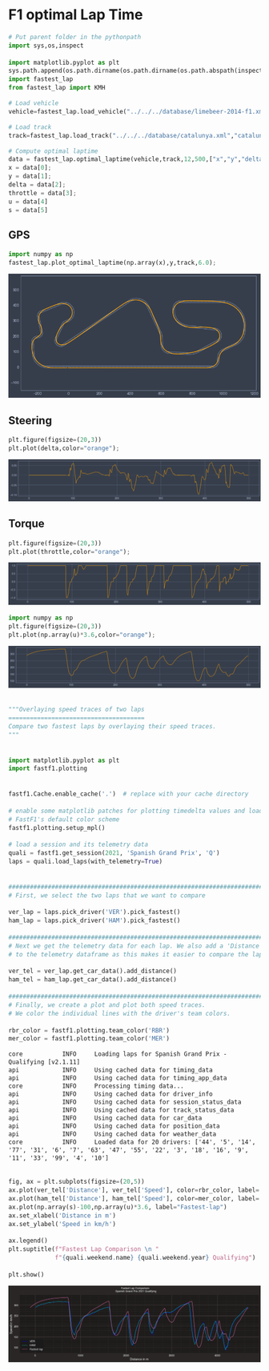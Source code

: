 # F1 optimal Lap Time


```python
# Put parent folder in the pythonpath
import sys,os,inspect

import matplotlib.pyplot as plt
sys.path.append(os.path.dirname(os.path.dirname(os.path.abspath(inspect.getfile(inspect.currentframe())))))
import fastest_lap
from fastest_lap import KMH
```


```python
# Load vehicle
vehicle=fastest_lap.load_vehicle("../../../database/limebeer-2014-f1.xml","car");
```


```python
# Load track
track=fastest_lap.load_track("../../../database/catalunya.xml","catalunya",1.0);
```


```python
# Compute optimal laptime
data = fastest_lap.optimal_laptime(vehicle,track,12,500,["x","y","delta","throttle","u","s"]);
x = data[0];
y = data[1];
delta = data[2];
throttle = data[3];
u = data[4]
s = data[5]
```

## GPS


```python
import numpy as np
fastest_lap.plot_optimal_laptime(np.array(x),y,track,6.0);
```


    
![png](output_6_0.png)
    


## Steering


```python
plt.figure(figsize=(20,3))
plt.plot(delta,color="orange");
```


    
![png](output_8_0.png)
    


## Torque


```python
plt.figure(figsize=(20,3))
plt.plot(throttle,color="orange");
```


    
![png](output_10_0.png)
    



```python
import numpy as np
plt.figure(figsize=(20,3))
plt.plot(np.array(u)*3.6,color="orange");
```


    
![png](output_11_0.png)
    



```python

"""Overlaying speed traces of two laps
======================================
Compare two fastest laps by overlaying their speed traces.
"""


import matplotlib.pyplot as plt
import fastf1.plotting


fastf1.Cache.enable_cache('.')  # replace with your cache directory

# enable some matplotlib patches for plotting timedelta values and load
# FastF1's default color scheme
fastf1.plotting.setup_mpl()

# load a session and its telemetry data
quali = fastf1.get_session(2021, 'Spanish Grand Prix', 'Q')
laps = quali.load_laps(with_telemetry=True)


##############################################################################
# First, we select the two laps that we want to compare

ver_lap = laps.pick_driver('VER').pick_fastest()
ham_lap = laps.pick_driver('HAM').pick_fastest()

##############################################################################
# Next we get the telemetry data for each lap. We also add a 'Distance' column
# to the telemetry dataframe as this makes it easier to compare the laps.

ver_tel = ver_lap.get_car_data().add_distance()
ham_tel = ham_lap.get_car_data().add_distance()

##############################################################################
# Finally, we create a plot and plot both speed traces.
# We color the individual lines with the driver's team colors.

rbr_color = fastf1.plotting.team_color('RBR')
mer_color = fastf1.plotting.team_color('MER')

```

    core           INFO 	Loading laps for Spanish Grand Prix - Qualifying [v2.1.11]
    api            INFO 	Using cached data for timing_data
    api            INFO 	Using cached data for timing_app_data
    core           INFO 	Processing timing data...
    api            INFO 	Using cached data for driver_info
    api            INFO 	Using cached data for session_status_data
    api            INFO 	Using cached data for track_status_data
    api            INFO 	Using cached data for car_data
    api            INFO 	Using cached data for position_data
    api            INFO 	Using cached data for weather_data
    core           INFO 	Loaded data for 20 drivers: ['44', '5', '14', '77', '31', '6', '7', '63', '47', '55', '22', '3', '18', '16', '9', '11', '33', '99', '4', '10']



```python

fig, ax = plt.subplots(figsize=(20,5))
ax.plot(ver_tel['Distance'], ver_tel['Speed'], color=rbr_color, label='VER')
ax.plot(ham_tel['Distance'], ham_tel['Speed'], color=mer_color, label='HAM')
ax.plot(np.array(s)-100,np.array(u)*3.6, label="Fastest-lap")
ax.set_xlabel('Distance in m')
ax.set_ylabel('Speed in km/h')

ax.legend()
plt.suptitle(f"Fastest Lap Comparison \n "
             f"{quali.weekend.name} {quali.weekend.year} Qualifying")

plt.show()
```


    
![png](output_13_0.png)
    



```python

```

